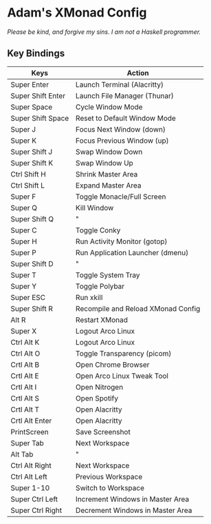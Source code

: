 # Adam's XMonad Config

_Please be kind, and forgive my sins. I am not a Haskell programmer._

## Key Bindings

| Keys              | Action                              |
|-------------------|-------------------------------------|
| Super Enter       | Launch Terminal (Alacritty)         |
| Super Shift Enter | Launch File Manager (Thunar)        |
| Super Space       | Cycle Window Mode                   |
| Super Shift Space | Reset to Default Window Mode        |
| Super J           | Focus Next Window (down)            |
| Super K           | Focus Previous Window (up)          |
| Super Shift J     | Swap Window Down                    |
| Super Shift K     | Swap Window Up                      |
| Ctrl Shift H      | Shrink Master Area                  |
| Ctrl Shift L      | Expand Master Area                  |
| Super F           | Toggle Monacle/Full Screen          |
| Super Q           | Kill Window                         |
| Super Shift Q     | "                                   |
| Super C           | Toggle Conky                        |
| Super H           | Run Activity Monitor (gotop)        |
| Super P           | Run Application Launcher (dmenu)    |
| Super Shift D     | "                                   |
| Super T           | Toggle System Tray                  |
| Super Y           | Toggle Polybar                      |
| Super ESC         | Run xkill                           |
| Super Shift R     | Recompile and Reload XMonad Config  |
| Alt R             | Restart XMonad                      |
| Super X           | Logout Arco Linux                   |
| Ctrl Alt K        | Logout Arco Linux                   |
| Ctrl Alt O        | Toggle Transparency (picom)         |
| Crtl Alt B        | Open Chrome Browser                 |
| Crtl Alt E        | Open Arco Linux Tweak Tool          |
| Crtl Alt I        | Open Nitrogen                       |
| Crtl Alt S        | Open Spotify                        |
| Crtl Alt T        | Open Alacritty                      |
| Crtl Alt Enter    | Open Alacritty                      |
| PrintScreen       | Save Screenshot                     |
| Super Tab         | Next Workspace                      |
| Alt Tab           | "                                   |
| Ctrl Alt Right    | Next Workspace                      |
| Ctrl Alt Left     | Previous Workspace                  |
| Super 1-10        | Switch to Workspace                 |
| Super Ctrl Left   | Increment Windows in Master Area    |
| Super Ctrl Right  | Decrement Windows in Master Area    |



